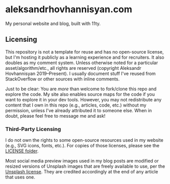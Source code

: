 # aleksandrhovhannisyan.com

My personal website and blog, built with 11ty.

## Licensing

This repository is not a template for reuse and has no open-source license, but I'm hosting it publicly as a learning experience and for recruiters. It also doubles as my comment system. Unless otherwise noted for a particular asset/algorithm/etc., all rights are reserved (copyright Aleksandr Hovhannisyan 2019–Present). I usually document stuff I've reused from StackOverflow or other sources with inline comments.

Just to be clear: You are *more* than welcome to fork/clone this repo and explore the code. My site also enables source maps for the code if you want to explore it in your dev tools. However, you may not redistribute any content that I own in this repo (e.g., articles, code, etc.) without my permission, unless I've already attributed it to someone else. When in doubt, please feel free to message me and ask!

### Third-Party Licensing

I do not own the rights to some open-source resources used in my website (e.g., SVG icons, fonts, etc.). For copies of those licenses, please see the [LICENSE folder](/src/_licenses/).

Most social media preview images used in my blog posts are modified or resized versions of Unsplash images that are freely available to use, per the [Unsplash license](https://unsplash.com/license). They are credited accordingly at the end of any article that uses one.
